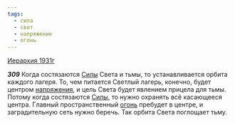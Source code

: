 ```yaml
---
tags:
  - сила
  - свет
  - напряжение
  - огонь
---
```


[Иерархия 1931г](/agni/1931)

___309___
Когда состязаются [Силы](/tag/#сила) Света и тьмы, то устанавливается орбита каждого лагеря. То, чем питается Светлый лагерь, конечно, будет центром [напряжения](/tag/#напряжение), и цель Света будет явлением прицела для тьмы. Потому когда состязаются [Силы](/tag/#сила), то нужно охранять всё касающееся центра. Главный пространственный [огонь](/tag/#огонь) пребудет в центре, и заградительную сеть нужно беречь. Так орбита Света поглощает тьму.   

